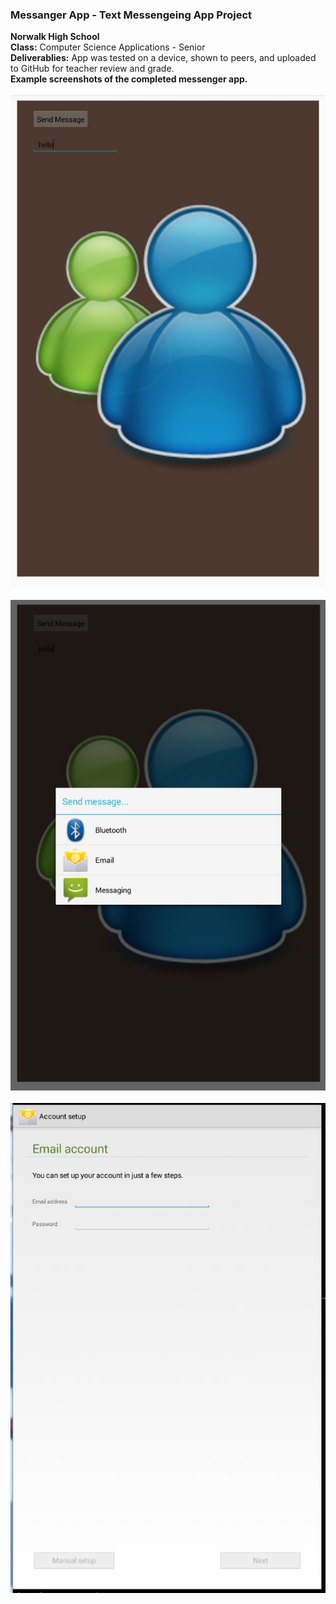 ### Messanger App - Text Messengeing App Project
<b> Norwalk High School</b><br>
<b> Class:</b> Computer Science Applications - Senior<br>
<b>Deliverablies:</b> App was tested on a device, shown to peers, and uploaded to GitHub for teacher review and grade.
<br>
<b> Example screenshots of the completed messenger app.</b><br><br>
![Alt text](https://github.com/Ashley23/messanger/blob/master/messenger.JPG "Start Screen")
<br><br>
![Alt text](https://github.com/Ashley23/messanger/blob/master/messenger2.JPG "Choose the message type")
<br><br>
![Alt text](https://github.com/Ashley23/messanger/blob/master/messenger3.JPG "Send message")
<br><br>
